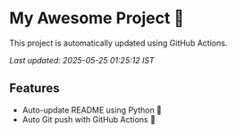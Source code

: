 # My Awesome Project 🚀

This project is automatically updated using GitHub Actions.

_Last updated: 2025-05-25 01:25:12 IST_

## Features
- Auto-update README using Python 🐍
- Auto Git push with GitHub Actions 🤖
